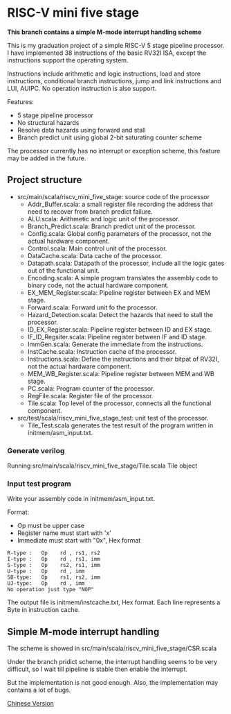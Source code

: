 # RISC-V mini five stage

**This branch contains a simple M-mode interrupt handling scheme**

This is my graduation project of a simple RISC-V 5 stage pipeline processor. I have implemented 38 instructions of the basic RV32I ISA, except the instructions support the operating system.

Instructions include arithmetic and logic instructions, load and store instructions, conditional branch instructions, jump and link instructions and LUI, AUIPC. No operation instruction is also support.

Features:

- 5 stage pipeline processor
- No structural hazards
- Resolve data hazards using forward and stall
- Branch predict unit using global 2-bit saturating counter scheme

The processor currently has no interrupt or exception scheme, this feature may be added in the future.

## Project structure

- src/main/scala/riscv_mini_five_stage: source code of the processor
    - Addr_Buffer.scala: a small register file recording the address that need to recover from branch predict failure.
    - ALU.scala: Arithmetic and logic unit of the processor.
    - Branch_Predict.scala: Branch predict unit of the processor.
    - Config.scala: Global config parameters of the processor, not the actual hardware component.
    - Control.scala: Main control unit of the processor.
    - DataCache.scala: Data cache of the processor.
    - Datapath.scala: Datapath of the processor, include all the logic gates out of the functional unit.
    - Encoding.scala: A simple program translates the assembly code to binary code, not the actual hardware component.
    - EX_MEM_Register.scala: Pipeline register between EX and MEM stage.
    - Forward.scala: Forward unit fo the processor.
    - Hazard_Detection.scala: Detect the hazards that need to stall the processor.
    - ID_EX_Register.scala: Pipeline register between ID and EX stage.
    - IF_ID_Regsiter.scala: Pipeline register between IF and ID stage.
    - ImmGen.scala: Generate the immediate from the instructions.
    - InstCache.scala: Instruction cache of the processor.
    - Instructions.scala: Define the instructions and their bitpat of RV32I, not the actual hardware component.
    - MEM_WB_Register.scala: Pipeline register between MEM and WB stage.
    - PC.scala: Program counter of the processor.
    - RegFile.scala: Register file of the processor.
    - Tile.scala: Top level of the processor, connects all the functional component.
- src/test/scala/riscv_mini_five_stage_test: unit test of the processor.
    - Tile_Test.scala generates the test result of the program written in initmem/asm_input.txt.

### Generate verilog

Running src/main/scala/riscv_mini_five_stage/Tile.scala Tile object

### Input test program

Write your assembly code in initmem/asm_input.txt.

Format:

- Op must be upper case
- Register name must start with 'x'
- Immediate must start with "0x", Hex format

```
R-type :   Op    rd , rs1, rs2
I-type :   Op    rd , rs1, imm
S-type :   Op    rs2, rs1, imm
U-type :   Op    rd , imm
SB-type:   Op    rs1, rs2, imm
UJ-type:   Op    rd , imm
No operation just type "NOP"
```

The output file is initmem/instcache.txt, Hex format. Each line represents a Byte in instruction cache.

## Simple M-mode interrupt handling

The scheme is showed in src/main/scala/riscv_mini_five_stage/CSR.scala

Under the branch pridict scheme, the interrupt handling seems to be very difficult, so I wait till pipeline is stable then enable the interrupt.

But the implementation is not good enough. Also, the implementation may contains a lot of bugs.

[Chinese Version]: ./README_zh.md

[Chinese Version]
